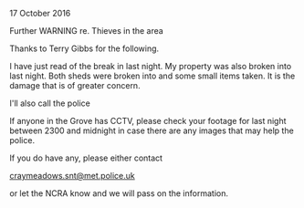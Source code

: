 17 October 2016

Further WARNING re. Thieves in the area

Thanks to Terry Gibbs for the following.

I have just read of the break in last night. My property was also broken into last night. Both sheds were broken into and some small items taken. It is the damage that is of greater concern.

I'll also call the police

If anyone in the Grove has CCTV, please check your footage for last night between 2300 and midnight in case there are any images that may help the police.

If you do have any, please either contact

craymeadows.snt@met.police.uk

or let the NCRA know and we will pass on the information.
